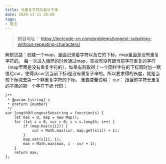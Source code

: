 ```yaml
---
title: 无重复字符的最长子串
date: 2020-11-11 20:08
tags: 
- 算法
---
```

>题目地址： https://leetcode-cn.com/problems/longest-substring-without-repeating-characters/

解题思路：创建一个map，里面记录着字符以及它的下标，map里面是没有重复字符的。
每一次进入循环的时候通过map，查找有没有跟当前字符重复的字符（map里面是没有重复字符的），如果有则取得上一个同样字符的下标同时加一赋值给cur，使得从cur到当前下标i是没有重复子串的。所以要求得的长度，就是当前下标减去第一个非重复字符的下标。
重要变量说明：
cur： 跟当前字符无重复的子串的第一个字符下标
代码：
```
/**
 * @param {string} s
 * @return {number}
 */
var lengthOfLongestSubstring = function(s) {
    let max = 0, map = new Map();
    for (let i = 0, cur = 0; i < s.length; i++) {
        if (map.has(s[i])) {
            cur = Math.max(cur, map.get(s[i]) + 1);
        }
        map.set(s[i], i);
        max = Math.max(max, i - cur + 1);
    }
    return max;
};
```
